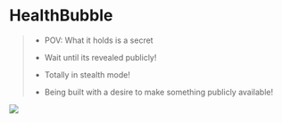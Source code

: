 # HealthBubble
> + POV: What it holds is a secret
> + Wait until its revealed publicly!
> + Totally in stealth mode!
>
> + Being built with a desire to make something publicly available!
<img src="https://thehealthcaretechnologyreport.com/wp-content/uploads/2019/02/hc-bubble.jpg">

